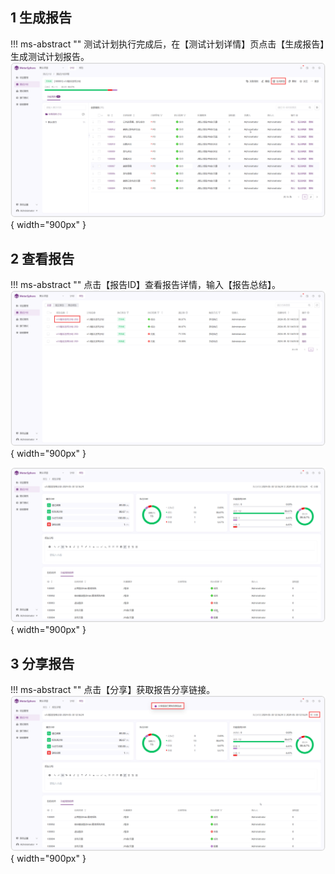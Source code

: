 

## 1 生成报告
!!! ms-abstract ""
    测试计划执行完成后，在【测试计划详情】页点击【生成报告】生成测试计划报告。
![!报告](../../img/test_plan/report/生成报告.png){ width="900px" }

## 2 查看报告
!!! ms-abstract ""
    点击【报告ID】查看报告详情，输入【报告总结】。
![!报告](../../img/test_plan/report/查看报告1.png){ width="900px" }    

![!报告](../../img/test_plan/report/查看报告2.png){ width="900px" }    

## 3 分享报告
!!! ms-abstract ""
    点击【分享】获取报告分享链接。
![!报告](../../img/test_plan/report/分享报告.png){ width="900px" }    






